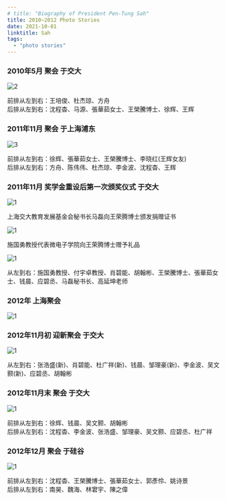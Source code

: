 ```yaml
---
# title: "Biography of President Pen-Tung Sah"
title: 2010~2012 Photo Stories
date: 2021-10-01
linktitle: Sah
tags:
  - "photo stories"
---
```


### 2010年5月 聚会 于交大

![2](/img/photostory/2.jpg)

前排从左到右：王培俊、杜杰琼、方舟\
后排从左到右：沈程杳、马源、張華茹女士、王榮騰博士、徐辉、王辉

### 2011年11月 聚会 于上海浦东

![3](/img/photostory/3.jpg)

前排从左到右：徐辉、張華茹女士、王榮騰博士、李晓红(王辉女友)\
后排从左到右：方舟、陈伟伟、杜杰琼、李金波、沈程杳、王辉

### 2011年11月 奖学金重设后第一次颁奖仪式 于交大 


![1](/img/photostory/4.jpg "This is the title attribute {width='100' height='75' style='border: 1px solid red;`}")

上海交大教育发展基金会秘书长马磊向王荣腾博士颁发捐赠证书

![1](/img/photostory/5.jpg)

施国勇教授代表微电子学院向王荣腾博士赠予礼品


![1](/img/photostory/6.jpg)

从左到右：施国勇教授、付宇卓教授、肖碧能、胡翰彬、王榮騰博士、張華茹女士、钱晨、应碧丞、马磊秘书长、高延坤老师

### 2012年 上海聚会

![1](/img/photostory/7.jpg)

### 2012年11月初 迎新聚会 于交大

![1](/img/photostory/8.jpg)

从左到右：张浩盛(新)、肖碧能、杜广祥(新)、钱晨、邹理豪(新)、李金波、吴文颢(新)、应碧丞、胡翰彬

### 2012年11月末 聚会 于交大

![1](/img/photostory/9.jpg)

前排从左到右：徐辉、钱晨、吴文颢、胡翰彬 \
后排从左到右：沈程杳、李金波、张浩盛、邹理豪、吴文颢、应碧丞、杜广祥

### 2012年12月 聚会 于硅谷

![1](/img/photostory/10.jpg)

前排从左到右：沈程杳、王榮騰博士、張華茹女士、郭彥伶、姚诗景 \
后排从左到右：南昊、魏海、林宭宇、陳之偉
